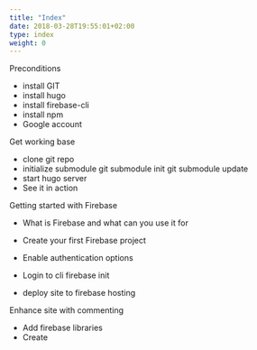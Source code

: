 ```yaml
---
title: "Index"
date: 2018-03-28T19:55:01+02:00
type: index
weight: 0
---
```


Preconditions
* install GIT
* install hugo
* install firebase-cli
* install npm
* Google account

Get working base
* clone git repo
* initialize submodule
git submodule init
git submodule update
* start hugo server
* See it in action

Getting started with Firebase
* What is Firebase and what can you use it for
* Create your first Firebase project
* Enable authentication options
* Login to cli
firebase init

* deploy site to firebase hosting 

Enhance site with commenting
* Add firebase libraries
* Create
